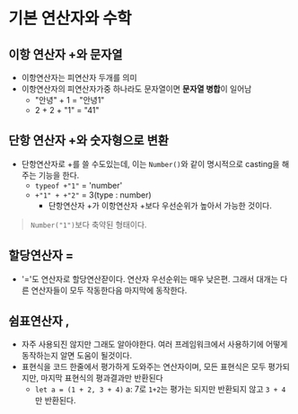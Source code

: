 # 기본 연산자와 수학

## 이항 연산자 +와 문자열
- 이항연산자는 피연산자 두개를 의미
- 이항연산자의 피연산자가중 하나라도 문자열이면 **문자열 병합**이 일어남
    - "안녕" + 1 = "안녕1"
    - 2 + 2 + "1" = "41"

## 단항 연산자 +와 숫자형으로 변환
- 단항연산자로 +를 쓸 수도있는데, 이는 `Number()`와 같이 명시적으로 casting을 해주는 기능을 한다.
    - `typeof +"1"` = 'number'
    - `+"1" + +"2"` = 3(type : number)
        - 단항연산자 +가 이항연산자 +보다 우선순위가 높아서 가능한 것이다.

> `Number("1")`보다 축약된 형태이다.

## 할당연산자 =
- '='도 연산자로 할당연산잗이다. 연산자 우선순위는 매우 낮은편. 그래서 대개는 다른 연산자들이 모두 작동한다음 마지막에 동작한다.

## 쉼표연산자 ,
- 자주 사용되진 않지만 그래도 알아야한다. 여러 프레임워크에서 사용하기에 어떻게 동작하는지 알면 도움이 될것이다.
- 표현식을 코드 한줄에서 평가하게 도와주는 연산자이며, 모든 표현식은 모두 평가되지만, 마지막 표현식의 평과결과만 반환된다
    - `let a = (1 + 2, 3 + 4)` a: 7로 `1+2`는 평가는 되지만 반환되지 않고 `3 + 4`만 반환된다.
